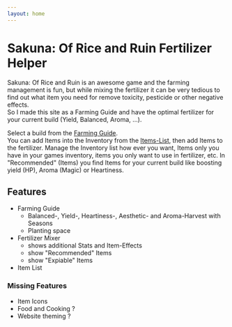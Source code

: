```yaml
---
layout: home
---
```


# Sakuna: Of Rice and Ruin Fertilizer Helper

Sakuna: Of Rice and Ruin is an awesome game and the farming management is fun, but while mixing the fertilizer it can be very tedious to find out what item you need for remove toxicity, pesticide or other negative effects.  
So I made this site as a Farming Guide and have the optimal fertilizer for your current build (Yield, Balanced, Aroma, ...).

Select a build from the [Farming Guide](#sectionFertilizerHelper).  
You can add Items into the Inventory from the [Items-List](#sectionItemList), then add Items to the fertilizer.
Manage the Inventory list how ever you want, Items only you have in your games inventory, items you only want to use in fertilizer, etc.
In "Recommended" (Items) you find Items for your current build like boosting yield (HP), Aroma (Magic) or Heartiness.

## Features

* Farming Guide
  * Balanced-, Yield-, Heartiness-, Aesthetic- and Aroma-Harvest with Seasons
  * Planting space
* Fertilizer Mixer
  * shows additional Stats and Item-Effects
  * show "Recommended" Items
  * show "Expiable" Items
* Item List

### Missing Features

* Item Icons
* Food and Cooking ?
* Website theming ?

